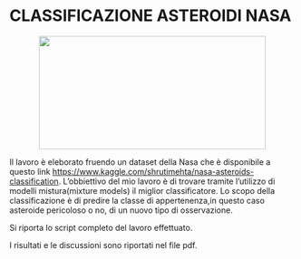 # CLASSIFICAZIONE ASTEROIDI NASA
<p align="center">
  <img width="400" height="200" src="https://user-images.githubusercontent.com/61427311/80708147-77cb9600-8aeb-11ea-9400-39cef12f3cdf.jpg">
</p>

Il lavoro è eleborato fruendo un dataset della Nasa che è disponibile a
questo link
<https://www.kaggle.com/shrutimehta/nasa-asteroids-classification>.
L’obbiettivo del mio lavoro è di trovare tramite l’utilizzo di modelli
mistura(mixture models) il miglior classificatore. Lo scopo della
classificazione è di predire la classe di appertenenza,in questo caso
asteroide pericoloso o no, di un nuovo tipo di osservazione.

Si riporta lo script completo del lavoro effettuato.

I risultati e le discussioni sono riportati nel file pdf.
